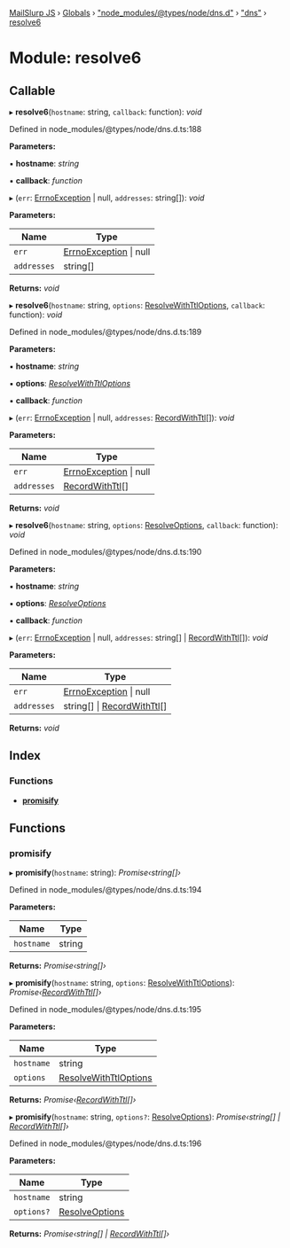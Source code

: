 [MailSlurp JS](../README.md) › [Globals](../globals.md) › ["node_modules/@types/node/dns.d"](_node_modules__types_node_dns_d_.md) › ["dns"](_node_modules__types_node_dns_d_._dns_.md) › [resolve6](_node_modules__types_node_dns_d_._dns_.resolve6.md)

# Module: resolve6

## Callable

▸ **resolve6**(`hostname`: string, `callback`: function): *void*

Defined in node_modules/@types/node/dns.d.ts:188

**Parameters:**

▪ **hostname**: *string*

▪ **callback**: *function*

▸ (`err`: [ErrnoException](../interfaces/_node_modules__types_node_globals_d_.nodejs.errnoexception.md) | null, `addresses`: string[]): *void*

**Parameters:**

Name | Type |
------ | ------ |
`err` | [ErrnoException](../interfaces/_node_modules__types_node_globals_d_.nodejs.errnoexception.md) &#124; null |
`addresses` | string[] |

**Returns:** *void*

▸ **resolve6**(`hostname`: string, `options`: [ResolveWithTtlOptions](../interfaces/_node_modules__types_node_dns_d_._dns_.resolvewithttloptions.md), `callback`: function): *void*

Defined in node_modules/@types/node/dns.d.ts:189

**Parameters:**

▪ **hostname**: *string*

▪ **options**: *[ResolveWithTtlOptions](../interfaces/_node_modules__types_node_dns_d_._dns_.resolvewithttloptions.md)*

▪ **callback**: *function*

▸ (`err`: [ErrnoException](../interfaces/_node_modules__types_node_globals_d_.nodejs.errnoexception.md) | null, `addresses`: [RecordWithTtl](../interfaces/_node_modules__types_node_dns_d_._dns_.recordwithttl.md)[]): *void*

**Parameters:**

Name | Type |
------ | ------ |
`err` | [ErrnoException](../interfaces/_node_modules__types_node_globals_d_.nodejs.errnoexception.md) &#124; null |
`addresses` | [RecordWithTtl](../interfaces/_node_modules__types_node_dns_d_._dns_.recordwithttl.md)[] |

**Returns:** *void*

▸ **resolve6**(`hostname`: string, `options`: [ResolveOptions](../interfaces/_node_modules__types_node_dns_d_._dns_.resolveoptions.md), `callback`: function): *void*

Defined in node_modules/@types/node/dns.d.ts:190

**Parameters:**

▪ **hostname**: *string*

▪ **options**: *[ResolveOptions](../interfaces/_node_modules__types_node_dns_d_._dns_.resolveoptions.md)*

▪ **callback**: *function*

▸ (`err`: [ErrnoException](../interfaces/_node_modules__types_node_globals_d_.nodejs.errnoexception.md) | null, `addresses`: string[] | [RecordWithTtl](../interfaces/_node_modules__types_node_dns_d_._dns_.recordwithttl.md)[]): *void*

**Parameters:**

Name | Type |
------ | ------ |
`err` | [ErrnoException](../interfaces/_node_modules__types_node_globals_d_.nodejs.errnoexception.md) &#124; null |
`addresses` | string[] &#124; [RecordWithTtl](../interfaces/_node_modules__types_node_dns_d_._dns_.recordwithttl.md)[] |

**Returns:** *void*

## Index

### Functions

* [__promisify__](_node_modules__types_node_dns_d_._dns_.resolve6.md#__promisify__)

## Functions

###  __promisify__

▸ **__promisify__**(`hostname`: string): *Promise‹string[]›*

Defined in node_modules/@types/node/dns.d.ts:194

**Parameters:**

Name | Type |
------ | ------ |
`hostname` | string |

**Returns:** *Promise‹string[]›*

▸ **__promisify__**(`hostname`: string, `options`: [ResolveWithTtlOptions](../interfaces/_node_modules__types_node_dns_d_._dns_.resolvewithttloptions.md)): *Promise‹[RecordWithTtl](../interfaces/_node_modules__types_node_dns_d_._dns_.recordwithttl.md)[]›*

Defined in node_modules/@types/node/dns.d.ts:195

**Parameters:**

Name | Type |
------ | ------ |
`hostname` | string |
`options` | [ResolveWithTtlOptions](../interfaces/_node_modules__types_node_dns_d_._dns_.resolvewithttloptions.md) |

**Returns:** *Promise‹[RecordWithTtl](../interfaces/_node_modules__types_node_dns_d_._dns_.recordwithttl.md)[]›*

▸ **__promisify__**(`hostname`: string, `options?`: [ResolveOptions](../interfaces/_node_modules__types_node_dns_d_._dns_.resolveoptions.md)): *Promise‹string[] | [RecordWithTtl](../interfaces/_node_modules__types_node_dns_d_._dns_.recordwithttl.md)[]›*

Defined in node_modules/@types/node/dns.d.ts:196

**Parameters:**

Name | Type |
------ | ------ |
`hostname` | string |
`options?` | [ResolveOptions](../interfaces/_node_modules__types_node_dns_d_._dns_.resolveoptions.md) |

**Returns:** *Promise‹string[] | [RecordWithTtl](../interfaces/_node_modules__types_node_dns_d_._dns_.recordwithttl.md)[]›*
